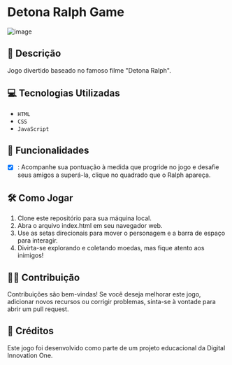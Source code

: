 # Detona Ralph Game
![image](https://github.com/user-attachments/assets/219fe6db-b498-47c9-bcc1-3b5aa69c1b45)

## 📑 Descrição
Jogo divertido baseado no famoso filme "Detona Ralph".

## 💻 Tecnologias Utilizadas
- `HTML`
- `CSS`
- `JavaScript`

## 🎯 Funcionalidades 
- [x] : Acompanhe sua pontuação à medida que progride no jogo e desafie seus amigos a superá-la, clique no quadrado que o Ralph apareça.

## 🛠️ Como Jogar
1. Clone este repositório para sua máquina local.
2. Abra o arquivo index.html em seu navegador web.
3. Use as setas direcionais para mover o personagem e a barra de espaço para interagir.
4. Divirta-se explorando e coletando moedas, mas fique atento aos inimigos!

## 👨‍💻 Contribuição
Contribuições são bem-vindas! Se você deseja melhorar este jogo, adicionar novos recursos ou corrigir problemas, sinta-se à vontade para abrir um pull request.

## 🚧 Créditos
Este jogo foi desenvolvido como parte de um projeto educacional da Digital Innovation One.

